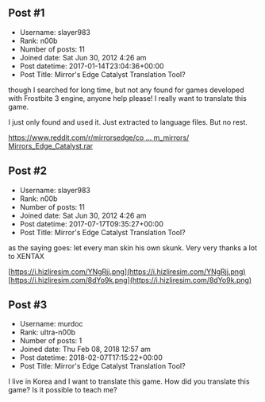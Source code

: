 ## Post #1
- Username: slayer983
- Rank: n00b
- Number of posts: 11
- Joined date: Sat Jun 30, 2012 4:26 am
- Post datetime: 2017-01-14T23:04:36+00:00
- Post Title: Mirror's Edge Catalyst Translation Tool?

though I searched for long time, but not any found for games developed with Frostbite 3 engine, anyone help please! I really want to translate this game.

I just only found and used it. Just extracted to language files. But no rest.

[https://www.reddit.com/r/mirrorsedge/co ... m_mirrors/](https://www.reddit.com/r/mirrorsedge/comments/4rnz2g/guide_how_to_extract_sound_files_from_mirrors/)
[Mirrors_Edge_Catalyst.rar](https://xentaxbackup.github.io/file/12217_Mirrors_Edge_Catalyst.rar)
## Post #2
- Username: slayer983
- Rank: n00b
- Number of posts: 11
- Joined date: Sat Jun 30, 2012 4:26 am
- Post datetime: 2017-07-17T09:35:27+00:00
- Post Title: Mirror's Edge Catalyst Translation Tool?

as the saying goes: let every man skin his own skunk. Very very thanks a lot to XENTAX 

[https://i.hizliresim.com/YNgRjj.png](https://i.hizliresim.com/YNgRjj.png)
[https://i.hizliresim.com/8dYo9k.png](https://i.hizliresim.com/8dYo9k.png)
## Post #3
- Username: murdoc
- Rank: ultra-n00b
- Number of posts: 1
- Joined date: Thu Feb 08, 2018 12:57 am
- Post datetime: 2018-02-07T17:15:22+00:00
- Post Title: Mirror's Edge Catalyst Translation Tool?

I live in Korea and I want to translate this game. How did you translate this game? Is it possible to teach me?
